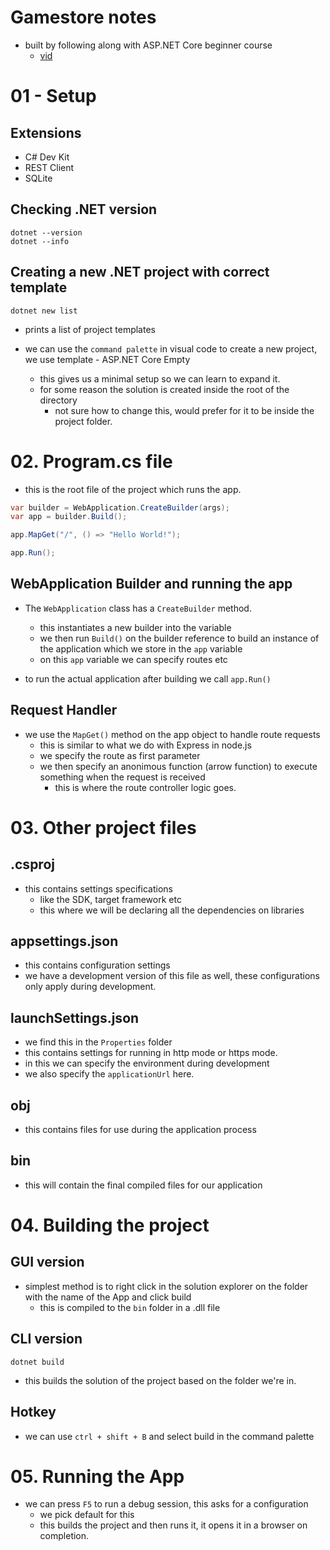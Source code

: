# Gamestore notes
- built by following along with ASP.NET Core beginner course 
  - [vid](https://www.youtube.com/watch?v=AhAxLiGC7Pc)

# 01 - Setup

## Extensions
- C# Dev Kit
- REST Client
- SQLite

## Checking .NET version
``` Shell
dotnet --version
dotnet --info
```

## Creating a new .NET project with correct template
``` Shell
dotnet new list
```
- prints a list of project templates

- we can use the `command palette` in visual code to create a new project, we use template - ASP.NET Core Empty
  - this gives us a minimal setup so we can learn to expand it.
  - for some reason the solution is created inside the root of the directory
    - not sure how to change this, would prefer for it to be inside the project folder.

# 02. Program.cs file
- this is the root file of the project which runs the app.
``` C# Program.cs
var builder = WebApplication.CreateBuilder(args);
var app = builder.Build();

app.MapGet("/", () => "Hello World!");

app.Run();
```

## WebApplication Builder and running the app
- The `WebApplication` class has a `CreateBuilder` method. 
  - this instantiates a new builder into the variable
  - we then run `Build()` on the builder reference to build an instance of the application which we store in the `app` variable
  - on this `app` variable we can specify routes etc

- to run the actual application after building we call `app.Run()`

## Request Handler
- we use the `MapGet()` method on the app object to handle route requests
  - this is similar to what we do with Express in node.js
  - we specify the route as first parameter
  - we then specify an anonimous function (arrow function) to execute something when the request is received
    - this is where the route controller logic goes.
  
# 03. Other project files

## .csproj
- this contains settings specifications
  - like the SDK, target framework etc
  - this where we will be declaring all the dependencies on libraries

## appsettings.json
- this contains configuration settings
- we have a development version of this file as well, these configurations only apply during development.

## launchSettings.json
- we find this in the `Properties` folder
- this contains settings for running in http mode or https mode.
- in this we can specify the environment during development
- we also specify the `applicationUrl` here.

## obj
- this contains files for use during the application process

## bin
- this will contain the final compiled files for our application

# 04. Building the project

## GUI version
- simplest method is to right click in the solution explorer on the folder with the name of the App and click build
  - this is compiled to the `bin` folder in a .dll file

## CLI version
``` Shell
dotnet build
```
- this builds the solution of the project based on the folder we're in.

## Hotkey
- we can use `ctrl + shift + B` and select build in the command palette

# 05. Running the App
- we can press `F5` to run a debug session, this asks for a configuration
  - we pick default for this
  - this builds the project and then runs it, it opens it in a browser on completion.


